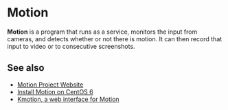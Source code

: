 <!-- -
Title: Motion
Description: Motion software motion detector
First Published: 2013-11-27
Last Updated: 2013-12-03
- -->

Motion
======

**Motion** is a program that runs as a service, monitors the input from 
cameras, and detects whether or not there is motion. It can then record 
that input to video or to consecutive screenshots.

See also
--------

*   [Motion Project Website](http://www.lavrsen.dk/foswiki/bin/view/Motion/WebHome)
*   [Install Motion on CentOS 6](/docs/centos-6-install-motion.html)
*   [Kmotion, a web interface for Motion](/docs/kmotion.html)
